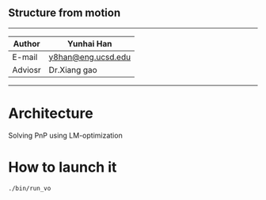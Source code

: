 ## Structure from motion 

****


|Author|Yunhai Han|
|---|---
|E-mail|y8han@eng.ucsd.edu|
|Adviosr|Dr.Xiang gao|


****
# Architecture
Solving PnP using LM-optimization

# How to launch it
```bash
./bin/run_vo
```
